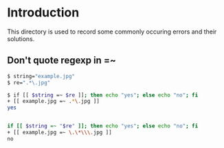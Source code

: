 # Introduction

This directory is used to record some commonly occuring errors and their solutions.

## Don't quote regexp in =~
```bash
$ string="example.jpg"
$ re=".*\.jpg"

$ if [[ $string =~ $re ]]; then echo "yes"; else echo "no"; fi
+ [[ example.jpg =~ .*\.jpg ]]
yes


if [[ $string =~ "$re" ]]; then echo "yes"; else echo "no"; fi
+ [[ example.jpg =~ \.\*\\\.jpg ]]
no
```
